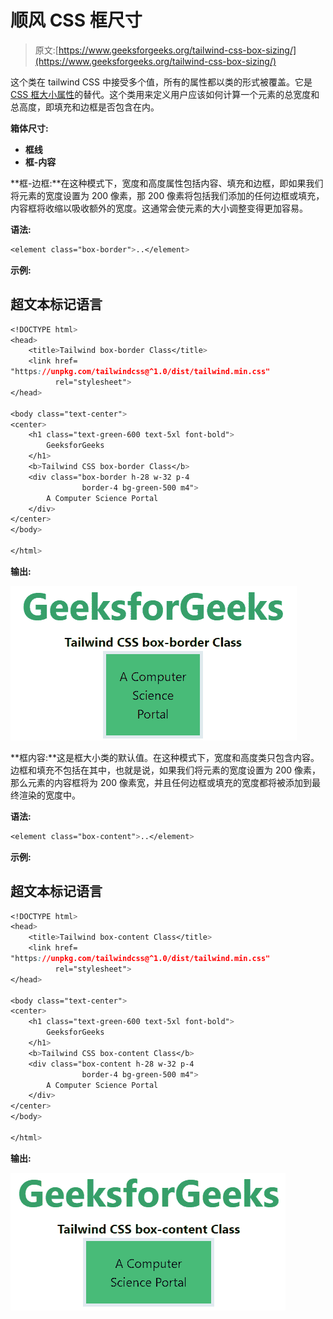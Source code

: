 # 顺风 CSS 框尺寸

> 原文:[https://www.geeksforgeeks.org/tailwind-css-box-sizing/](https://www.geeksforgeeks.org/tailwind-css-box-sizing/)

这个类在 tailwind CSS 中接受多个值，所有的属性都以类的形式被覆盖。它是 [CSS 框大小属性](https://www.geeksforgeeks.org/css-box-sizing-property/)的替代。这个类用来定义用户应该如何计算一个元素的总宽度和总高度，即填充和边框是否包含在内。

**箱体尺寸:**

*   **框线**
*   **框-内容**

**框-边框:**在这种模式下，宽度和高度属性包括内容、填充和边框，即如果我们将元素的宽度设置为 200 像素，那 200 像素将包括我们添加的任何边框或填充，内容框将收缩以吸收额外的宽度。这通常会使元素的大小调整变得更加容易。

**语法:**

```css
<element class="box-border">..</element>
```

**示例:**

## 超文本标记语言

```css
<!DOCTYPE html> 
<head> 
    <title>Tailwind box-border Class</title> 
    <link href=
"https://unpkg.com/tailwindcss@^1.0/dist/tailwind.min.css" 
          rel="stylesheet"> 
</head> 

<body class="text-center"> 
<center>
    <h1 class="text-green-600 text-5xl font-bold">
        GeeksforGeeks
    </h1> 
    <b>Tailwind CSS box-border Class</b> 
    <div class="box-border h-28 w-32 p-4 
                border-4 bg-green-500 m4">
        A Computer Science Portal
    </div> 
</center>
</body> 

</html>
```

**输出:**

![](img/6d160a4512e47343b01cd49efa6ef368.png)

**框内容:**这是框大小类的默认值。在这种模式下，宽度和高度类只包含内容。边框和填充不包括在其中，也就是说，如果我们将元素的宽度设置为 200 像素，那么元素的内容框将为 200 像素宽，并且任何边框或填充的宽度都将被添加到最终渲染的宽度中。

**语法:**

```css
<element class="box-content">..</element>
```

**示例:**

## 超文本标记语言

```css
<!DOCTYPE html> 
<head> 
    <title>Tailwind box-content Class</title> 
    <link href=
"https://unpkg.com/tailwindcss@^1.0/dist/tailwind.min.css" 
          rel="stylesheet"> 
</head> 

<body class="text-center"> 
<center>
    <h1 class="text-green-600 text-5xl font-bold">
        GeeksforGeeks
    </h1> 
    <b>Tailwind CSS box-content Class</b> 
    <div class="box-content h-28 w-32 p-4 
                border-4 bg-green-500 m4">
        A Computer Science Portal
    </div> 
</center>
</body> 

</html>
```

**输出:**

![](img/30eb85d7c1900f3ad3fa0e87d9bdbe9f.png)